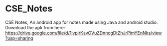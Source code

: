 # CSE_Notes
CSE Notes, An android app for notes made using Java and android studio.
Download the apk from here: https://drive.google.com/file/d/1ivplrKsvOVuZDnncgDtZhJrPimYEnNks/view?usp=sharing
